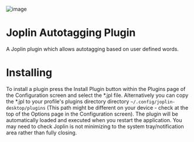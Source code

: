 ![image](https://user-images.githubusercontent.com/12672127/129480335-83cdc176-4a4c-4343-99e6-debf05ddf852.png)

# Joplin Autotagging Plugin
A Joplin plugin which allows autotagging based on user defined words.

# Installing
To install a plugin press the Install Plugin button within the Plugins page of the Configuration screen and select the \*.jpl file. Alternatively you can copy the \*.jpl to your profile's plugins directory directory `~/.config/joplin-desktop/plugins` (This path might be different on your device - check at the top of the Options page in the Configuration screen). The plugin will be automatically loaded and executed when you restart the application. You may need to check Joplin is not minimizing to the system tray/notification area rather than fully closing.
